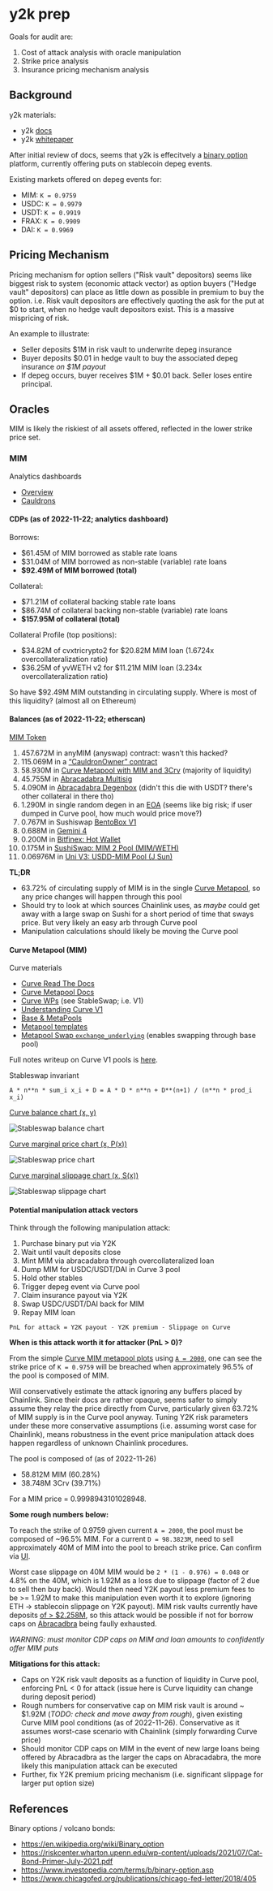 # y2k prep

Goals for audit are:

1. Cost of attack analysis with oracle manipulation
2. Strike price analysis
3. Insurance pricing mechanism analysis


## Background

y2k materials:

- y2k [docs](https://y2k-finance.gitbook.io/y2k-finance/)
- y2k [whitepaper](https://www.docdroid.net/7zgCd3R/y2k-whitepaper-pdf)

After initial review of docs, seems that y2k is effecitvely a [binary option](https://en.wikipedia.org/wiki/Binary_option) platform,
currently offering puts on stablecoin depeg events.

Existing markets offered on depeg events for:

- MIM: `K = 0.9759`
- USDC: `K = 0.9979`
- USDT: `K = 0.9919`
- FRAX: `K = 0.9909`
- DAI: `K = 0.9969`


## Pricing Mechanism

Pricing mechanism for option sellers ("Risk vault" depositors) seems like biggest risk to system (economic attack vector)
as option buyers ("Hedge vault" depositors) can place as little down as possible in premium to buy the option.
i.e. Risk vault depositors are effectively quoting the ask for the put at $0 to start, when no hedge vault depositors exist.
This is a massive mispricing of risk.

An example to illustrate:

 - Seller deposits $1M in risk vault to underwrite depeg insurance
 - Buyer deposits $0.01 in hedge vault to buy the associated depeg insurance *on $1M payout*
 - If depeg occurs, buyer receives $1M + $0.01 back. Seller loses entire principal.


## Oracles

MIM is likely the riskiest of all assets offered, reflected in the lower strike price set.

### MIM

Analytics dashboards

- [Overview](https://analytics.abracadabra.money/overview)
- [Cauldrons](https://analytics.abracadabra.money/cauldrons)

#### CDPs (as of 2022-11-22; analytics dashboard)

Borrows:
 - $61.45M of MIM borrowed as stable rate loans
 - $31.04M of MIM borrowed as non-stable (variable) rate loans
 - **$92.49M of MIM borrowed (total)**

Collateral:
 - $71.21M of collateral backing stable rate loans
 - $86.74M of collateral backing non-stable (variable) rate loans
 - **$157.95M of collateral (total)**

Collateral Profile (top positions):
 - $34.82M of cvxtricrypto2 for $20.82M MIM loan (1.6724x overcollateralization ratio)
 - $36.25M of yvWETH v2 for $11.21M MIM loan (3.234x overcollateralization ratio)

So have $92.49M MIM outstanding in circulating supply. Where is most of this liquidity? (almost all on Ethereum)

#### Balances (as of 2022-11-22; etherscan)

[MIM Token](https://etherscan.io/token/tokenholderchart/0x99d8a9c45b2eca8864373a26d1459e3dff1e17f3)

1. 457.672M in anyMIM (anyswap) contract: wasn’t this hacked?
2. 115.069M in a [“CauldronOwner” contract](https://etherscan.io/address/0x30b9de623c209a42ba8d5ca76384ead740be9529#code)
3. 58.930M in [Curve Metapool with MIM and 3Crv](https://etherscan.io/address/0x5a6a4d54456819380173272a5e8e9b9904bdf41b) (majority of liquidity)
4. 45.755M in [Abracadabra Multisig](https://etherscan.io/address/0x5f0dee98360d8200b20812e174d139a1a633edd2)
5. 4.090M in [Abracadabra Degenbox](https://etherscan.io/address/0xd96f48665a1410c0cd669a88898eca36b9fc2cce#code) (didn't this die with USDT? there's other collateral in there tho)
6. 1.290M in single random degen in an [EOA](https://zapper.fi/account/0xd7efcbb86efdd9e8de014dafa5944aae36e817e4) (seems like big risk; if user dumped in Curve pool, how much would price move?)
7. 0.767M in Sushiswap [BentoBox V1](https://etherscan.io/address/0xf5bce5077908a1b7370b9ae04adc565ebd643966)
8. 0.688M in [Gemini 4](https://etherscan.io/address/0x5f65f7b609678448494de4c87521cdf6cef1e932)
15. 0.200M in [Bitfinex: Hot Wallet](https://etherscan.io/address/0x77134cbc06cb00b66f4c7e623d5fdbf6777635ec)
16. 0.175M in [SushiSwap: MIM 2 Pool (MIM/WETH)](https://etherscan.io/address/0x07d5695a24904cc1b6e3bd57cc7780b90618e3c4)
20. 0.06976M in [Uni V3: USDD-MIM Pool (J Sun)](https://etherscan.io/address/0x1d64947ff4cecb87a3c4aae6e668f9d312fa71b3)

**TL;DR**
- 63.72% of circulating supply of MIM is in the single [Curve Metapool](https://curve.fi/#/ethereum/pools/mim/deposit), so any price changes will happen through this pool
- Should try to look at which sources Chainlink uses, as *maybe* could get away with a large swap on Sushi for a short period of time that sways price. But very likely an easy arb through Curve pool
- Manipulation calculations should likely be moving the Curve pool

#### Curve Metapool (MIM)

Curve materials

- [Curve Read The Docs](https://curve.readthedocs.io/toctree.html)
- [Curve Metapool Docs](https://curve.readthedocs.io/exchange-deposits.html#metapool-deposits)
- [Curve WPs](https://classic.curve.fi/whitepaper) (see StableSwap; i.e. V1)
- [Understanding Curve V1](https://resources.curve.fi/base-features/understanding-curve)
- [Base & MetaPools](https://resources.curve.fi/lp/base-and-metapools)
- [Metapool templates](https://github.com/curvefi/curve-contract/tree/master/contracts/pool-templates/meta)
- [Metapool Swap `exchange_underlying`](https://github.com/curvefi/curve-contract/blob/master/contracts/pool-templates/meta/SwapTemplateMeta.vy#L640) (enables swapping through base pool)

Full notes writeup on Curve V1 pools is [here](https://hackmd.io/@fmrmf/B17f2lTLo).

Stableswap invariant

```
A * n**n * sum_i x_i + D = A * D * n**n + D**(n+1) / (n**n * prod_i x_i)
```

[Curve balance chart (x, y)](https://www.desmos.com/calculator/zye4mzkim0)

![Stableswap balance chart](assets/stableswap-balance.png)

[Curve marginal price chart (x, P(x))](https://www.desmos.com/calculator/ox7d71h8ud)

![Stableswap price chart](assets/stableswap-price.png)

[Curve marginal slippage chart (x, S(x))](https://www.desmos.com/calculator/harfskir6i)

![Stableswap slippage chart](assets/stableswap-slippage.png)

#### Potential manipulation attack vectors

Think through the following manipulation attack:

1. Purchase binary put via Y2K
2. Wait until vault deposits close
3. Mint MIM via abracadabra through overcollateralized loan
4. Dump MIM for USDC/USDT/DAI in Curve 3 pool
5. Hold other stables
6. Trigger depeg event via Curve pool
7. Claim insurance payout via Y2K
8. Swap USDC/USDT/DAI back for MIM
9. Repay MIM loan

```
PnL for attack = Y2K payout - Y2K premium - Slippage on Curve
```

**When is this attack worth it for attacker (PnL > 0)?**

From the simple [Curve MIM metapool plots](https://www.desmos.com/calculator/mrvj4vjixu) using [`A = 2000`](https://curve.fi/#/ethereum/pools/mim/swap),
one can see the strike price of `K = 0.9759` will be breached when approximately 96.5% of the pool is composed of MIM.

Will conservatively estimate the attack ignoring any buffers placed by Chainlink. Since their docs are rather opaque, seems safer to simply assume
they relay the price directly from Curve, particularly given 63.72% of MIM supply is in the Curve pool anyway. Tuning Y2K risk parameters under
these more conservative assumptions (i.e. assuming worst case for Chainlink), means robustness in the event price manipulation attack does happen
regardless of unknown Chainlink procedures.

The pool is composed of (as of 2022-11-26)
- 58.812M MIM (60.28%)
- 38.748M 3Crv (39.71%)

For a MIM price = 0.9998943101028948.

**Some rough numbers below:**

To reach the strike of 0.9759 given current `A = 2000`, the pool must be composed of ~96.5% MIM. For a current `D = 98.3823M`,
need to sell approximately 40M of MIM into the pool to breach strike price. Can confirm via [UI](https://curve.fi/#/ethereum/pools/mim/swap).

Worst case slippage on 40M MIM would be `2 * (1 - 0.976) = 0.048` or 4.8% on the 40M, which is 1.92M as a loss due to slippage (factor of 2 due to sell then buy back). 
Would then need Y2K payout less premium fees to be >= 1.92M to make this manipulation even worth it to explore (ignoring ETH -> stablecoin slippage on Y2K payout).
MIM risk vaults currently have deposits [of > $2.258M](https://dune.com/queries/1503953/2532529), so this attack would be possible if not
for borrow caps on [Abracadbra](https://abracadabra.money/markets/) being faully exhausted.

*WARNING: must monitor CDP caps on MIM and loan amounts to confidently offer MIM puts*


**Mitigations for this attack:**
- Caps on Y2K risk vault deposits as a function of liquidity in Curve pool, enforcing PnL < 0 for attack (issue here is Curve liquidity can change during deposit period)
- Rough numbers for conservative cap on MIM risk vault is around ~ $1.92M (*TODO: check and move away from rough*), given existing Curve MIM pool conditions (as of 2022-11-26). Conservative as it assumes worst-case scenario with Chainlink (simply forwarding Curve price)
- Should monitor CDP caps on MIM in the event of new large loans being offered by Abracadbra as the larger the caps on Abracadabra, the more likely this manipulation attack can be executed
- Further, fix Y2K premium pricing mechanism (i.e. significant slippage for larger put option size)


## References

Binary options / volcano bonds:

- https://en.wikipedia.org/wiki/Binary_option
- https://riskcenter.wharton.upenn.edu/wp-content/uploads/2021/07/Cat-Bond-Primer-July-2021.pdf
- https://www.investopedia.com/terms/b/binary-option.asp
- https://www.chicagofed.org/publications/chicago-fed-letter/2018/405

